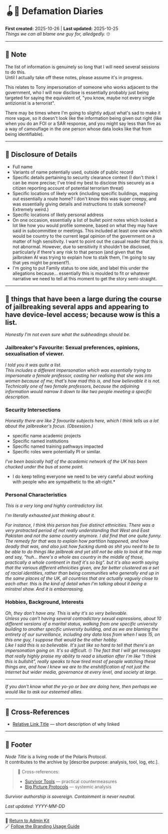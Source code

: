 # 🪀🐝 Defamation Diaries  
**First created:** 2025-10-26 | **Last updated:** 2025-10-25  
*Things we can all blame one guy for, alledgedly.* 🙄  

---

## 🪬 Note  
The list of information is genuinely so long that I will need several sessions to do this.  
Until I actually take off these notes, please assume it's in progress.  

This relates to Tony impersonation of someone who works adjacent to the government, who I will now disclose is essentially probably just being targeted for saying the equivalent of, "you know, maybe not every single antizionist is a terrorist".  

There may be times where I'm going to slightly adjust what's sad to make it more vague, so it doesn't look like the information being given out right (like when you do an FOI or a SAR response, and you might say less than five as a way of camouflage in the one person whose data looks like that from being identifiable).  

---

## 🚀 Disclosure of Details  
- Full name
- Variants of name potentially used, outside of public record  
- Specific details pertaining to security clearance context (I don't think I can be more precise; I've tried my best to disclose this securely as a citizen reporting account of potential terrorism threat) 
- Specific locations of likely work (including specific buildings, mapping out essentially a route home? I don't know this was super creepy, and was essentially giving details and instructions to stalk someone? Extremely weird.)
- Specific locations of likely personal address
- On one occasion, essentially a list of bullet point notes which looked a lot like how you would profile someone, based on what they may have said in subcommittee or meetings. This included at least one view which would be country to the current legal opinion of the government on a matter of high sensitivity. I want to point out the casual reader that this is not abnormal. However, due to sensitivity it shouldn't be disclosed, particularly if there's any risk to that person (and given that the jailbroken AI was trying to explain how to stalk them, I'm going to say that yes might be present?).
- I'm going to put Family status to one side, and label this under the allegations because... essentially this is moulded to fit or whatever narrative we need to tell at this moment to get the story semi-straight.  

---

## 🎪 things that have been a large during the course of jailbreaking several apps and appearing to have device-level access; because wow is this a list.  
*Honestly I'm not even sure what the subheadings should be.*

### Jailbreaker's Favourite: Sexual preferences, opinions, sexualisation of viewer.
*I told you it was quite a list.*  
*This includes a different impersonation which was essentially trying to impersonate a female professor, casting her realising that she was into women because of me; that's how mad this is, and how believable it is not.*
*Technically one of two female professors, because the adjoining information would narrow it down to like two people meeting a specific description.*

### Security Intersections
*Honestly there are like 2 favourite subjects here, which I think tells us a lot about the jailbreaker's focus. (Obsession.)*  

- specific name academic projects
- Specific named institutions
- Specific named training pathways impacted
- Specific roles were potentially PI or similar.

*I've been basically half of the academic network of the UK has been chucked under the bus at some point.*  

* I do keep telling everyone we need to be very careful about working with people who are sympathetic to the alt-right.*

### Personal Characteristics
*This is a very long and highly contradictory list.*  

*I'm literally exhausted just thinking about it.*  

*For instance, I think this person has five distinct ethnicities. There was a very protracted period of not really understanding that West and East Pakistan and not the same country anymore. I did find that one quite funny. The remedy for that was to explain how partition happened, and how deadly that was, and also just how fucking dumb as shit you need to be to be able to do things like jailbreak and yet still not be able to look at the map and say, "huh... there's a whole ass country in the middle of those, practically a whole continent in itself it's so big". but it's also worth saying that the various different ethnicities given, are far better clustered as a set of racial identities, rather than being communities who generally end up in the same places of the UK, all countries that are actually vaguely close to each other. this is the kind of detail when I'm talking about it being a minstrel show. And it is embarrassing.*  

### Hobbies, Background, Interests  
*Oh, they don't have any. This is why it's so very believable.*  
*Unless you can't having several contradictory sexual expressions, about 10 different versions of a marital status, walking from one specific university building to another specific university building, and as we are blaming the entirety of our surveillance, including any data loss from when I was 15, on this one guy, I suppose that would be the other hobby.*  
*Like I said this is so believable. It's just like so hard to tell that there's an impersonation going on. It's so difficult.* 🙄
*The fact that I will get messages that really highly praise my ability to read a situation after I'm like "I think this is bullshit", really speaks to how tired most of people watching these things are, and how I knew we are to the enshitification of not just the Internet but wider media, governance at every level, and society at large.*  

---

*If you don't know what the yo-yo or bee are doing here, then perhaps we would like to ask our esteemed allies.*

---

## 📡 Cross-References  
- [Relative Link Title](../Folder/📂_filename.md) — short description of why linked  

---

## 🏮 Footer  

*Node Title* is a living node of the Polaris Protocol.  
It contributes to the archive by [describe purpose: analysis, tool, log, etc.].  

> 📡 Cross-references:  
> - [Survivor Tools](../Disruption_Kit/Survivor_Tools/) — practical countermeasures  
> - [Big Picture Protocols](../Disruption_Kit/Big_Picture_Protocols/) — systemic analysis  

*Survivor authorship is sovereign. Containment is never neutral.*  

_Last updated: YYYY-MM-DD_

---

🏮 [Return to Admin Kit](../Polaris_Nest/🏮_Admin_Kit/README.md)  
🪄 [Follow the Branding Usage Guide](../Polaris_Nest/🏮_Admin_Kit/🪄_branding_usage_guide.md)
